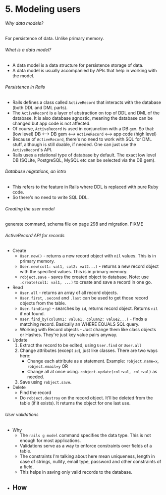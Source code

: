# 5. Modeling users
###### Why data models?
For persistence of data. Unlike primary memory.

###### What is a data model?
- A data model is a data structure for persistence storage of data.
- A data model is usually accompanied by APIs that help in working with the model.

###### Persistence in Rails
- Rails defines a class called `ActiveRecord` that interacts with the database (both DDL and DML parts).
- The `ActiveRecord` is a layer of abstraction on top of DDL and DML of the database. It is also database agnostic, meaning the database can be changed but app code is not affected.
- Of course, `ActiveRecord` is used in conjunction with a DB `gem`. So that: 
		(low level) DB <--> DB gem <--> `ActiveRecord` <--> app code (high level)
- Because of `ActiveRecord`, there's no need to work with SQL for DML stuff, although is still doable, if needed. One can just use the `ActiveRecord`'s API.
- Rails uses a relational type of database by default. The exact low level DB (SQLite, PostgreSQL, MySQL etc can be selected via the DB gem).

###### Database migrations, an intro
- This refers to the feature in Rails where DDL is replaced with pure Ruby code.
- So there's no need to write SQL DDL.

###### Creating the user model
generate command, schema file on page 298 and migration. FIXME

###### ActiveRecord API for records
- Create
	- `User.new()` - returns a new record object with `nil` values. This is in primary memory.
	- `User.new(col1: val1, col2: val2...)` - returns a new record object with the specified values. This is in primary memory.
	- `robject.save` - saves the created object to database.
		Note: use `.create(col1: val1, ...)` to create and save a record in one go.
- Read
	- `User.all` - returns an array of all record objects.
	- `User.first`, `.second` and `.last` can be used to get those record objects from the table.
	- `User.find(arg)` - searches by `id`, returns record object. Returns `nil` if not found.
	- `User.find_by(column1: value1, column2: value2...)` - finds a matching record. Basically an WHERE EQUALS SQL query.
	- Working with Record objects - Just change them like class objects or Hashes. They're just key value pairs anyway.
- Update
	1. Extract the record to be edited, using `User.find` or `User.all`
	2. Change attributes (except `id`), just like classes. There are two ways here:
		- Change each attribute as a statement. Example: `robject.name=x`, `robject.email=y`
		OR
		- Change all at once using. `robject.update(col:val, col:val)` as needed. 
	3. Save using `robject.save`.
- Delete
	- Find the record
	- Do `robject.destroy` on the record object. It'll be deleted from the table (if it exists). It returns the object for one last use.

###### User validations
- Why
	- The `rails g model` command specifies the data type. This is not enough for most applications.
	- Validations serve as a way to enforce constraints over fields of a table.
	- The constraints I'm talking about here mean uniqueness, length in case of strings, nullity, email type, password and other constraints of a field.
	- This helps in saving only valid records to the database.
- How
	- 